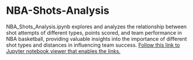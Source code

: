 # NBA-Shots-Analysis
NBA_Shots_Analysis.ipynb explores and analyzes the relationship between shot attempts of different types, points scored, and team performance in NBA basketball, providing valuable insights into the importance of different shot types and distances in influencing team success. [Follow this link to Jupyter notebook viewer that enables the links.](https://nbviewer.org/github/Cory-DeDell/NBA-Shots-Analysis/blob/main/NBA%20Shots%20Analysis.ipynb)
